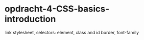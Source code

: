# opdracht-4-CSS-basics-introduction
link stylesheet, selectors: element, class and id
border, font-family
